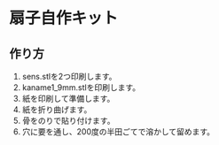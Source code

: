 # 扇子自作キット

## 作り方
1. sens.stlを2つ印刷します。
2. kaname1_9mm.stlを印刷します。
3. 紙を印刷して準備します。
4. 紙を折り曲げます。
5. 骨をのりで貼り付けます。
6. 穴に要を通し、200度の半田ごてで溶かして留めます。
   